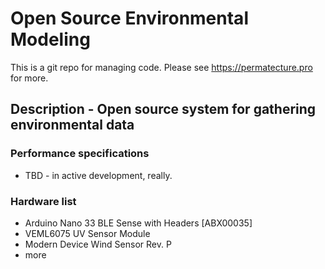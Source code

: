 # Open Source Environmental Modeling

This is a git repo for managing code. Please see https://permatecture.pro  for more.

## Description - Open source system for gathering environmental data  

### Performance specifications

* TBD - in active development, really.

### Hardware list

* Arduino Nano 33 BLE Sense with Headers [ABX00035]
* VEML6075 UV Sensor Module
* Modern Device Wind Sensor Rev. P
* more
